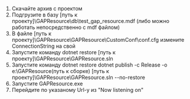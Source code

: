 1) Скачайте архив с проектом
2) Подгрузите в базу [путь к проекту]\GAPResource\db\test_gap_resource.mdf (либо можно работать непосредственно с mdf файлом)
3) В файле [путь к проекту]\GAPResource\GAPResource\CustomConf\conf.cfg измените ConnectionString на свой
4) Запустите команду dotnet restore [путь к проекту]\GAPResource\GAPResource.sln
5) Запустите команду dotnet restore dotnet publish -c Release -o e:\GAPResource(путь к сборке) [путь к проекту]\GAPResource\GAPResource.sln  --no-restore
6) Запустите GAPResource.exe
7) Перейдите по указаному Url-у из "Now listening on"